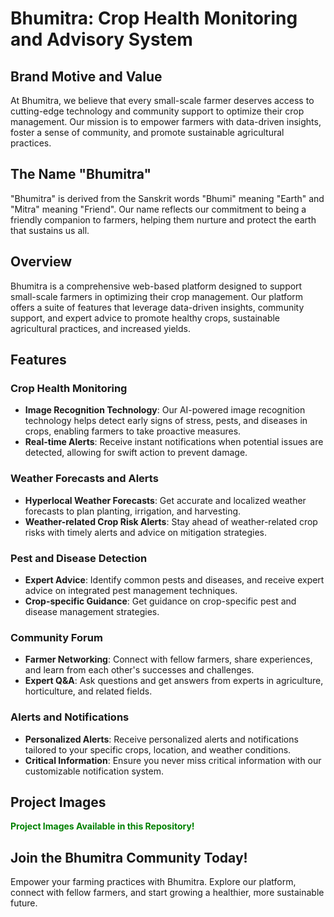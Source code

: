 # Bhumitra: Crop Health Monitoring and Advisory System

## Brand Motive and Value

At Bhumitra, we believe that every small-scale farmer deserves access to cutting-edge technology and community support to optimize their crop management. Our mission is to empower farmers with data-driven insights, foster a sense of community, and promote sustainable agricultural practices.

## The Name "Bhumitra"

"Bhumitra" is derived from the Sanskrit words "Bhumi" meaning "Earth" and "Mitra" meaning "Friend". Our name reflects our commitment to being a friendly companion to farmers, helping them nurture and protect the earth that sustains us all.

## Overview

Bhumitra is a comprehensive web-based platform designed to support small-scale farmers in optimizing their crop management. Our platform offers a suite of features that leverage data-driven insights, community support, and expert advice to promote healthy crops, sustainable agricultural practices, and increased yields.

## Features

### Crop Health Monitoring

* **Image Recognition Technology**: Our AI-powered image recognition technology helps detect early signs of stress, pests, and diseases in crops, enabling farmers to take proactive measures.
* **Real-time Alerts**: Receive instant notifications when potential issues are detected, allowing for swift action to prevent damage.

### Weather Forecasts and Alerts

* **Hyperlocal Weather Forecasts**: Get accurate and localized weather forecasts to plan planting, irrigation, and harvesting.
* **Weather-related Crop Risk Alerts**: Stay ahead of weather-related crop risks with timely alerts and advice on mitigation strategies.

### Pest and Disease Detection

* **Expert Advice**: Identify common pests and diseases, and receive expert advice on integrated pest management techniques.
* **Crop-specific Guidance**: Get guidance on crop-specific pest and disease management strategies.

### Community Forum

* **Farmer Networking**: Connect with fellow farmers, share experiences, and learn from each other's successes and challenges.
* **Expert Q&A**: Ask questions and get answers from experts in agriculture, horticulture, and related fields.

### Alerts and Notifications

* **Personalized Alerts**: Receive personalized alerts and notifications tailored to your specific crops, location, and weather conditions.
* **Critical Information**: Ensure you never miss critical information with our customizable notification system.

## Project Images

**<font color="green">Project Images Available in this Repository!</font>**

## Join the Bhumitra Community Today!

Empower your farming practices with Bhumitra. Explore our platform, connect with fellow farmers, and start growing a healthier, more sustainable future.
